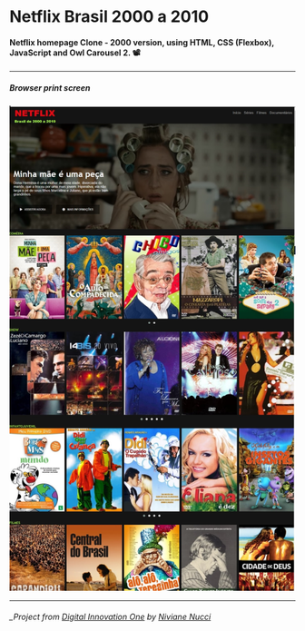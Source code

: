 # Netflix Brasil 2000 a 2010

#### Netflix homepage Clone - 2000 version, using HTML, CSS (Flexbox), JavaScript and Owl Carousel 2. :film_projector:

---

##### Browser print screen
<p align="center">
    <img alt="Browser print screen" src="img/album-brasil/print1.jpg">
</p>

---

###### _Project from [Digital Innovation One](https://web.digitalinnovation.one/home) by [Niviane Nucci](https://www.linkedin.com/in/niviane-nucci)